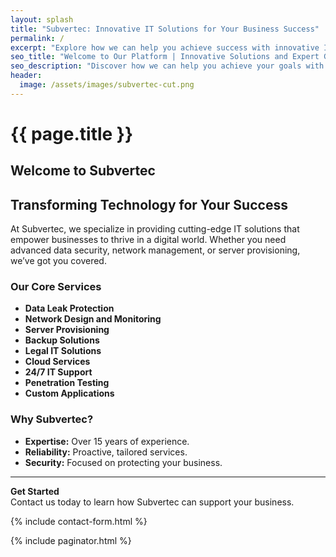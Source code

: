 ```yaml
---
layout: splash
title: "Subvertec: Innovative IT Solutions for Your Business Success"
permalink: /
excerpt: "Explore how we can help you achieve success with innovative IT solutions and expert guidance tailored to your business needs."
seo_title: "Welcome to Our Platform | Innovative Solutions and Expert Guidance"
seo_description: "Discover how we can help you achieve your goals with innovative solutions and expert guidance. Learn more about what we offer and how we can assist you."
header:
  image: /assets/images/subvertec-cut.png
---
```


# {{ page.title }}

## Welcome to Subvertec

## Transforming Technology for Your Success

At Subvertec, we specialize in providing cutting-edge IT solutions that empower businesses to thrive in a digital world. Whether you need advanced data security, network management, or server provisioning, we’ve got you covered.

### Our Core Services

- **Data Leak Protection**
- **Network Design and Monitoring**
- **Server Provisioning**
- **Backup Solutions**
- **Legal IT Solutions**
- **Cloud Services**
- **24/7 IT Support**
- **Penetration Testing**
- **Custom Applications**

### Why Subvertec?

- **Expertise:** Over 15 years of experience.
- **Reliability:** Proactive, tailored services.
- **Security:** Focused on protecting your business.

---

**Get Started**  
Contact us today to learn how Subvertec can support your business.

{% include contact-form.html %}

{% include paginator.html %}